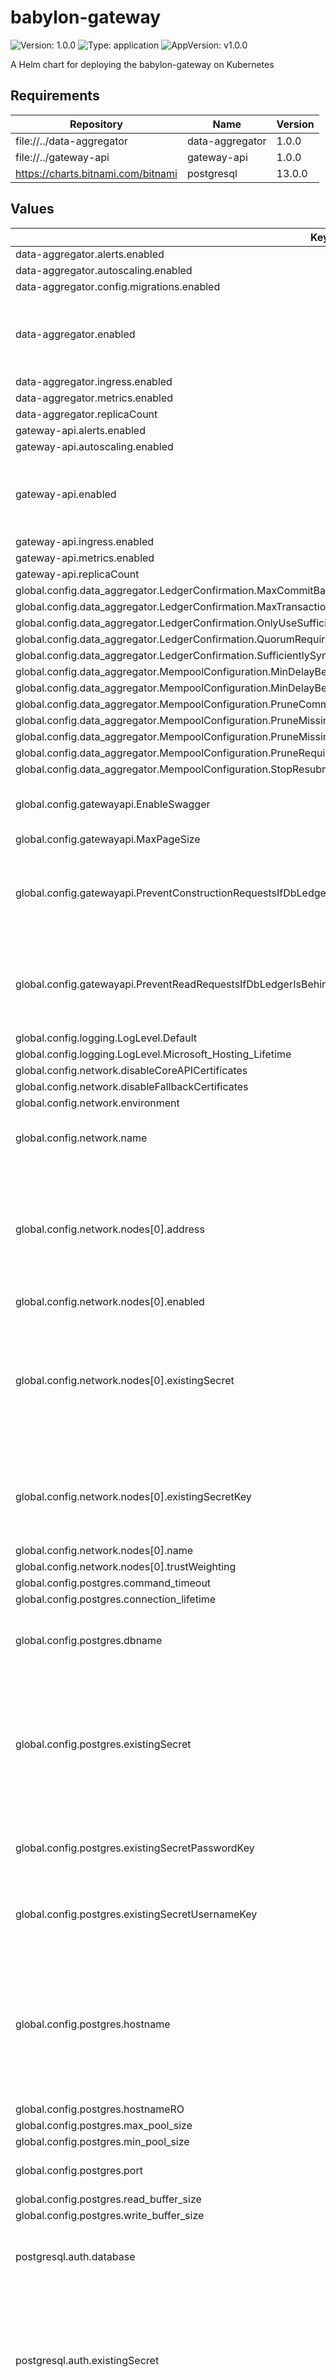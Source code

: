 # babylon-gateway

![Version: 1.0.0](https://img.shields.io/badge/Version-1.0.0-informational?style=flat-square) ![Type: application](https://img.shields.io/badge/Type-application-informational?style=flat-square) ![AppVersion: v1.0.0](https://img.shields.io/badge/AppVersion-v1.0.0-informational?style=flat-square)

A Helm chart for deploying the babylon-gateway on Kubernetes

## Requirements

| Repository | Name | Version |
|------------|------|---------|
| file://../data-aggregator | data-aggregator | 1.0.0 |
| file://../gateway-api | gateway-api | 1.0.0 |
| https://charts.bitnami.com/bitnami | postgresql | 13.0.0 |

## Values

| Key | Type | Default | Description |
|-----|------|---------|-------------|
| data-aggregator.alerts.enabled | bool | `false` |  |
| data-aggregator.autoscaling.enabled | bool | `false` |  |
| data-aggregator.config.migrations.enabled | bool | `true` |  |
| data-aggregator.enabled | bool | `true` | Enable or disable the deployment of the data-aggregator |
| data-aggregator.ingress.enabled | bool | `false` |  |
| data-aggregator.metrics.enabled | bool | `false` |  |
| data-aggregator.replicaCount | string | `nil` |  |
| gateway-api.alerts.enabled | bool | `false` |  |
| gateway-api.autoscaling.enabled | bool | `false` |  |
| gateway-api.enabled | bool | `true` | Enable or disable the deployment of the gateway-api |
| gateway-api.ingress.enabled | bool | `false` |  |
| gateway-api.metrics.enabled | bool | `false` |  |
| gateway-api.replicaCount | int | `0` |  |
| global.config.data_aggregator.LedgerConfirmation.MaxCommitBatchSize | int | `1000` |  |
| global.config.data_aggregator.LedgerConfirmation.MaxTransactionPipelineSizePerNode | int | `3000` |  |
| global.config.data_aggregator.LedgerConfirmation.OnlyUseSufficientlySyncedUpNodesForQuorumCalculation | bool | `true` |  |
| global.config.data_aggregator.LedgerConfirmation.QuorumRequiresTrustProportion | float | `0.51` |  |
| global.config.data_aggregator.LedgerConfirmation.SufficientlySyncedStateVersionThreshold | int | `1000` |  |
| global.config.data_aggregator.MempoolConfiguration.MinDelayBetweenMissingFromMempoolAndResubmissionSeconds | int | `10` |  |
| global.config.data_aggregator.MempoolConfiguration.MinDelayBetweenResubmissionsSeconds | int | `10` |  |
| global.config.data_aggregator.MempoolConfiguration.PruneCommittedAfterSeconds | string | `"31556952"` |  |
| global.config.data_aggregator.MempoolConfiguration.PruneMissingTransactionsAfterTimeSinceFirstSeenSeconds | int | `604800` |  |
| global.config.data_aggregator.MempoolConfiguration.PruneMissingTransactionsAfterTimeSinceLastGatewaySubmissionSeconds | int | `604800` |  |
| global.config.data_aggregator.MempoolConfiguration.PruneRequiresMissingFromMempoolForSeconds | int | `60` |  |
| global.config.data_aggregator.MempoolConfiguration.StopResubmittingAfterSeconds | int | `300` |  |
| global.config.gatewayapi.EnableSwagger | bool | `true` | Whether to enable swagger or not |
| global.config.gatewayapi.MaxPageSize | string | `""` |  |
| global.config.gatewayapi.PreventConstructionRequestsIfDbLedgerIsBehind | bool | `false` | Configure behaviour of the gatewayapi depending on Ledger lag |
| global.config.gatewayapi.PreventReadRequestsIfDbLedgerIsBehind | bool | `false` | Configure behaviour of the gatewayapi depending on Ledger lag |
| global.config.logging.LogLevel.Default | string | `"Information"` |  |
| global.config.logging.LogLevel.Microsoft_Hosting_Lifetime | string | `"Information"` |  |
| global.config.network.disableCoreAPICertificates | bool | `true` |  |
| global.config.network.disableFallbackCertificates | bool | `true` |  |
| global.config.network.environment | string | `"mainnet"` |  |
| global.config.network.name | string | `"mainnet"` | Name of the network to connect to |
| global.config.network.nodes[0].address | string | `"https://somehost/core"` | URL of the core node both gateway-api and data-aggregator are connecting to |
| global.config.network.nodes[0].enabled | bool | `true` |  |
| global.config.network.nodes[0].existingSecret | string | `"babylon-gateway-core1-credentials"` | The already existing secret containing the core ndoe credentials for the babylon-gateway applications |
| global.config.network.nodes[0].existingSecretKey | string | `"base64-encoded-auth"` | The key in the secret conaining a base64 encoded credential set. |
| global.config.network.nodes[0].name | string | `"Core1"` |  |
| global.config.network.nodes[0].trustWeighting | string | `"1"` |  |
| global.config.postgres.command_timeout | string | `"600"` |  |
| global.config.postgres.connection_lifetime | string | `"600"` |  |
| global.config.postgres.dbname | string | `"radixdlt_ledger"` | The name of database to store the babylon-ledger in. |
| global.config.postgres.existingSecret | string | `"babylon-gateway-postgres-credentials"` | The already existing secret containing the postgres credentials for the babylon-gateway applications |
| global.config.postgres.existingSecretPasswordKey | string | `"password"` | The key in the secret containing the password |
| global.config.postgres.existingSecretUsernameKey | string | `"username"` | The key in the secret containing the username |
| global.config.postgres.hostname | string | `"postgresql"` | The name of database to connect to. Set this to your postgres service name if you deploy postgres with the same chart |
| global.config.postgres.hostnameRO | string | `"postgresql"` |  |
| global.config.postgres.max_pool_size | string | `"1000"` |  |
| global.config.postgres.min_pool_size | string | `"10"` |  |
| global.config.postgres.port | int | `5432` | The port of database to connect to. |
| global.config.postgres.read_buffer_size | string | `"32768"` |  |
| global.config.postgres.write_buffer_size | string | `"32768"` |  |
| postgresql.auth.database | string | `"radixdlt_ledger"` | The name of database to store the babylon-ledger in |
| postgresql.auth.existingSecret | string | `"babylon-gateway-postgres-credentials"` | The name of the preexisting kubernetes secret containing the credentials for the postgres user |
| postgresql.auth.secretKeys.adminPasswordKey | string | `"postgres-password"` | The key in the secret that holds the admin users password |
| postgresql.auth.secretKeys.replicationPasswordKey | string | `"replication-password"` | The key in the secret that holds the replicaton users password |
| postgresql.auth.secretKeys.userPasswordKey | string | `"password"` | The key in the secret that holds the default users password |
| postgresql.auth.username | string | `"postgres"` | The name of the postgres user |
| postgresql.enabled | bool | `false` | Enable or disable the deployment of the postgresql database. See the postgres chart for more information. |
| postgresql.persistence.enabled | bool | `false` |  |

----------------------------------------------
Autogenerated from chart metadata using [helm-docs v1.11.2](https://github.com/norwoodj/helm-docs/releases/v1.11.2)
